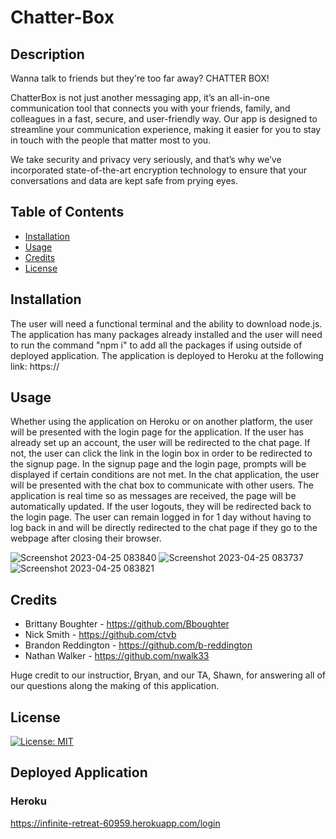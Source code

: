 # Chatter-Box

## Description

Wanna talk to friends but they're too far away? CHATTER BOX!

ChatterBox is not just another messaging app, it’s an all-in-one communication tool that connects you with your friends, family, and colleagues in a fast, secure, and user-friendly way. Our app is designed to streamline your communication experience, making it easier for you to stay in touch with the people that matter most to you. 

We take security and privacy very seriously, and that’s why we’ve incorporated state-of-the-art encryption technology to ensure that your conversations and data are kept safe from prying eyes.


## Table of Contents 

- [Installation](#installation)
- [Usage](#usage)
- [Credits](#credits)
- [License](#license)

## Installation

The user will need a functional terminal and the ability to download node.js. The application has many packages already installed and the user will need to run the command "npm i" to add all the packages if using outside of deployed application. The application is deployed to Heroku at the following link: https://

## Usage

Whether using the application on Heroku or on another platform, the user will be presented with the login page for the application. If the user has already set up an account, the user will be redirected to the chat page. If not, the user can click the link in the login box in order to be redirected to the signup page. In the signup page and the login page, prompts will be displayed if certain conditions are not met. In the chat application, the user will be presented with the chat box to communicate with other users. The application is real time so as messages are received, the page will be automatically updated. If the user logouts, they will be redirected back to the login page. The user can remain logged in for 1 day without having to log back in and will be directly redirected to the chat page if they go to the webpage after closing their browser.

![Screenshot 2023-04-25 083840](https://user-images.githubusercontent.com/113574704/234336509-a1c5d735-759e-4830-94fb-e2d14a4cdd29.png)
![Screenshot 2023-04-25 083737](https://user-images.githubusercontent.com/113574704/234336511-8defcea3-4ac3-4e04-a567-3c19e00ff3e4.png)
![Screenshot 2023-04-25 083821](https://user-images.githubusercontent.com/113574704/234336514-2446dc89-aab6-4c9c-8cef-7336c906a1ba.png)

## Credits

- Brittany Boughter - https://github.com/Bboughter 
- Nick Smith - https://github.com/ctvb
- Brandon Reddington - https://github.com/b-reddington
- Nathan Walker - https://github.com/nwalk33

Huge credit to our instructior, Bryan, and our TA, Shawn, for answering all of our questions along the making of this application.

## License

[![License: MIT](https://img.shields.io/badge/License-MIT-yellow.svg)](https://opensource.org/licenses/MIT)

## Deployed Application
### Heroku
https://infinite-retreat-60959.herokuapp.com/login
